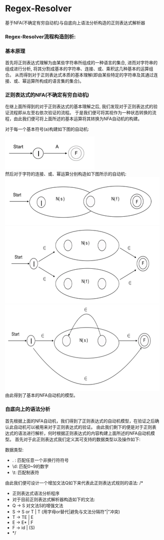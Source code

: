 # Regex-Resolver
基于NFA(不确定有穷自动机)与自底向上语法分析构造的正则表达式解析器

### Regex-Resolver流程构造剖析:

### 基本原理
首先将正则表达式理解为由某些字符串所组成的一种语言的集合, 进而对字符串的组成进行分析,
将其分割成基本的字符串、连接、或、乘积这几种基本的运算组合。
从而得到对于正则表达式本质的基本理解(即由某些特定的字符串及其通过连接、或、幂运算所构成的语言集的集合)。

### 正则表达式的NFA(不确定有穷自动机)
在继上面所得到的对于正则表达式的基本理解之后, 我们发现对于正则表达式的验证流程即从左至右依次验证的流程。
于是我们便可将其视作为一种状态转换的流程，由此我们便可将上面所述的基本运算将其转换为NFA自动机的构建。

对于每一个基本符号(a)构建如下图的自动机:
<div align="space-between">
  <img src="https://github.com/Panda-Hope/panda-hope.github.io/blob/master/gif/regex1.png" width="293" height="109">
</div>
然后对于字符的连接、或、幂运算分别构造如下图所示的自动机:
<div align="space-between">
  <img src="https://github.com/Panda-Hope/panda-hope.github.io/blob/master/gif/regex4.png" width="617" height="157">
  <img src="https://github.com/Panda-Hope/panda-hope.github.io/blob/master/gif/regex2.png" width="658" height="253">
  <img src="https://github.com/Panda-Hope/panda-hope.github.io/blob/master/gif/regex3.png" width="645" height="283">
</div>
由此得到了基本的NFA自动机的模型。

### 自底向上的语法分析
首先根据上面的NFA自动机，我们得到了正则表达式的自动机模型，在验证之后确认此自动机可以被用来对于正则表达式的验证。
由此我们剩下的便是对于正则表达式的语法进行解析，何时根据正则表达式的内容构建上面所述的NFA自动机模型。
首先对于此正则表达式我们定义其可支持的数据类型以及操作如下:

数据类型:
*  . : 匹配任意一个非换行符符号
*  \d: 匹配0~9的数字
*  \t: 匹配制表符
 
 由此我们便可设计一个增加文法Q如下来代表此正则表达式规则的语法:
 /*
 * 正则表达式语法分析程序
 * 对于目前正则表达式解析器构造如下的文法:
 * Q -> S           对文法S的增强文法
 * S -> S or T | T (用字母or替代|避免与文法分隔符"|"冲突)
 * T -> TE | E
 * E -> E* | F
 * F -> id | (S)
 * */


